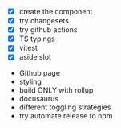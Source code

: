 - [x] create the component
- [x] try changesets
- [x] try github actions
- [x] TS typings
- [x] vitest
- [x] aside slot
- Github page
- styling
- build ONLY with rollup
- docusaurus
- different toggling strategies
- try automate release to npm
